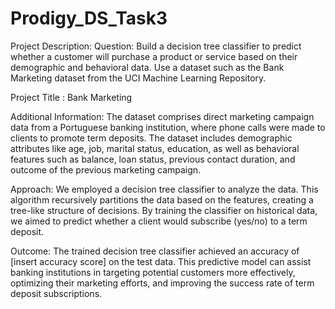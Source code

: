 # Prodigy_DS_Task3
Project Description:
Question: Build a decision tree classifier to predict whether a customer will purchase a product or service based on their demographic and behavioral data. Use a dataset such as the Bank Marketing dataset from the UCI Machine Learning Repository.

Project Title : Bank Marketing

Additional Information: The dataset comprises direct marketing campaign data from a Portuguese banking institution, where phone calls were made to clients to promote term deposits. The dataset includes demographic attributes like age, job, marital status, education, as well as behavioral features such as balance, loan status, previous contact duration, and outcome of the previous marketing campaign.

Approach: We employed a decision tree classifier to analyze the data. This algorithm recursively partitions the data based on the features, creating a tree-like structure of decisions. By training the classifier on historical data, we aimed to predict whether a client would subscribe (yes/no) to a term deposit.

Outcome: The trained decision tree classifier achieved an accuracy of [insert accuracy score] on the test data. This predictive model can assist banking institutions in targeting potential customers more effectively, optimizing their marketing efforts, and improving the success rate of term deposit subscriptions.
